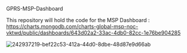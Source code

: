 GPRS-MSP-Dashboard

This repository will hold the code for the MSP Dashboard : https://charts.mongodb.com/charts-global-msp-noc-vktwd/public/dashboards/643d02a2-33ac-4db0-82cc-1e76be904285

![242937219-bef22c53-412a-44d0-8dbe-48d87e9d66ab](https://github.com/joeljos/GPRS-MSP-Dashboard/assets/11584709/d41bad5b-7006-4eee-8067-43b88c15bb06)
